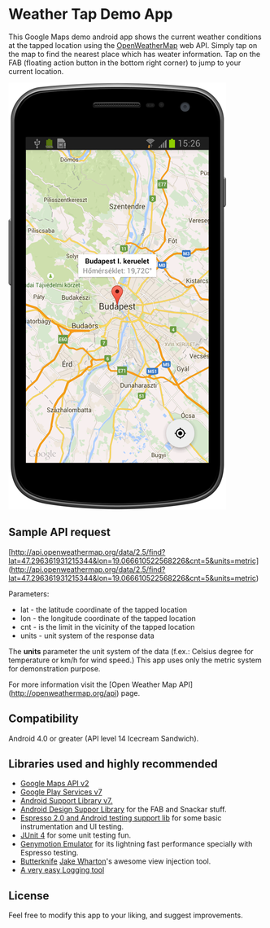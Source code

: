 Weather Tap Demo App
====================

This Google Maps demo android app shows the current weather conditions at the tapped location using the [OpenWeatherMap](http://openweathermap.org) web API.
Simply tap on the map to find the nearest place which has weater information. Tap on the FAB (floating action button in the bottom right corner) to jump to your current location.

![Screenshot](screenshot-device-2015-06-23-152827.png)


Sample API request
------------------
[http://api.openweathermap.org/data/2.5/find?lat=47.296361931215344&lon=19.066610522568226&cnt=5&units=metric]
(http://api.openweathermap.org/data/2.5/find?lat=47.296361931215344&lon=19.066610522568226&cnt=5&units=metric)

Parameters:

* lat - the latitude coordinate of the tapped location
* lon - the longitude coordinate of the tapped location
* cnt - is the limit in the vicinity of the tapped location
* units - unit system of the response data

The __units__ parameter the unit system of the data (f.ex.: Celsius degree for temperature or km/h for
wind speed.) This app uses only the metric system for demonstration purpose.

For more information visit the [Open Weather Map API]
(http://openweathermap.org/api) page.

Compatibility
-------------
Android 4.0 or greater (API level 14 Icecream Sandwich).

Libraries used and highly recommended
-------------------------------------
- [Google Maps API v2](https://developers.google.com/maps/documentation/android/)
- [Google Play Services v7](https://developers.google.com/android/guides/overview)
- [Android Support Library v7.](http://developer.android.com/tools/support-library/index.html)
- [Android Design Suppor Library](http://android-developers.blogspot.hu/2015/05/android-design-support-library.html) for the FAB and Snackar stuff.
- [Espresso 2.0 and Android testing support lib](https://developer.android.com/training/testing/ui-testing/espresso-testing.html) for some basic instrumentation and UI testing.
- [JUnit 4](http://www.junit.org) for some unit testing fun.
- [Genymotion Emulator](https://www.genymotion.com) for its lightning fast performance specially with Espresso testing.
- [Butterknife](http://jakewharton.github.io/butterknife/) [Jake Wharton](https://github.com/JakeWharton)'s awesome view injection tool.
- [A very easy Logging tool](https://github.com/zserge/log)

License
-------
Feel free to modify this app to your liking, and suggest improvements.
